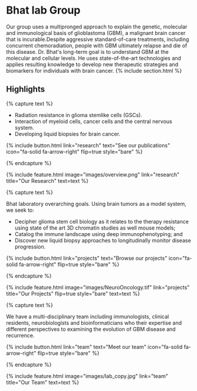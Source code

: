 ---
---

# Bhat lab Group

Our group uses a multipronged approach to explain the genetic, molecular and immunological basis of glioblastoma (GBM), a malignant brain cancer that is incurable.Despite aggressive standard-of-care treatments, including concurrent chemoradiation, people with GBM ultimately relapse and die of this disease. Dr. Bhat's long-term goal is to understand GBM at the molecular and cellular levels. He uses state-of-the-art technologies and applies resulting knowledge to develop new therapeutic strategies and biomarkers for individuals with brain cancer.
{% include section.html %}

## Highlights

{% capture text %}

- Radiation resistance in glioma stemlike cells (GSCs).
- Interaction of myeloid cells, cancer cells and the central nervous system.
- Developing liquid biopsies for brain cancer.

{%
  include button.html
  link="research"
  text="See our publications"
  icon="fa-solid fa-arrow-right"
  flip=true
  style="bare"
%}

{% endcapture %}

{%
  include feature.html
  image="images/overview.png"
  link="research"
  title="Our Research"
  text=text
%}

{% capture text %}

Bhat laboratory overarching goals. Using brain tumors as a model system, we seek to:
- Decipher  glioma stem cell biology as it relates to the therapy resistance using state of the art 3D chromatin studies as well mouse models;
- Catalog the immune landscape using deep immunophenotyping; and
- Discover new liquid biopsy approaches to longitudinally monitor disease progression.

{%
  include button.html
  link="projects"
  text="Browse our projects"
  icon="fa-solid fa-arrow-right"
  flip=true
  style="bare"
%}

{% endcapture %}

{%
  include feature.html
  image="images/NeuroOncology.tif"
  link="projects"
  title="Our Projects"
  flip=true
  style="bare"
  text=text
%}

{% capture text %}

We have a multi-disciplinary team including immunologists, clinical residents, neurobiologists and bioinformaticians who their expertise and different perspectives to examining the evolution of GBM disease and recurrence.

{%
  include button.html
  link="team"
  text="Meet our team"
  icon="fa-solid fa-arrow-right"
  flip=true
  style="bare"
%}

{% endcapture %}

{%
  include feature.html
  image="images/lab_copy.jpg"
  link="team"
  title="Our Team"
  text=text
%}
